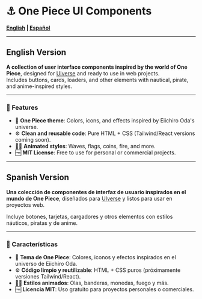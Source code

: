 # ⚓ One Piece UI Components

**[English](#english-version) | [Español](#versión-en-español)**

---
<a id="english-version"></a>
## English Version

**A collection of user interface components inspired by the world of One Piece**, designed for [UIverse](https://uiverse.io) and ready to use in web projects.  
Includes buttons, cards, loaders, and other elements with nautical, pirate, and anime-inspired styles.

---

### 🌟 Features
- 🎨 **One Piece theme**: Colors, icons, and effects inspired by Eiichiro Oda's universe.
- ⚙️ **Clean and reusable code**: Pure HTML + CSS (Tailwind/React versions coming soon).
- 🏴‍☠️ **Animated styles**: Waves, flags, coins, fire, and more.
- 🆓 **MIT License**: Free to use for personal or commercial projects.

---

<a id="versión-en-español"></a>
## Spanish Version

**Una colección de componentes de interfaz de usuario inspirados en el mundo de One Piece**, diseñados para [UIverse](https://uiverse.io) y listos para usar en proyectos web.

Incluye botones, tarjetas, cargadores y otros elementos con estilos náuticos, piratas y de anime.

---

### 🌟 Características
- 🎨 **Tema de One Piece**: Colores, iconos y efectos inspirados en el universo de Eiichiro Oda.
- ⚙️ **Código limpio y reutilizable**: HTML + CSS puros (próximamente versiones Tailwind/React).
- 🏴‍☠️ **Estilos animados**: Olas, banderas, monedas, fuego y más.
- 🆓 **Licencia MIT**: Uso gratuito para proyectos personales o comerciales.
